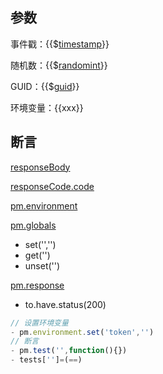 ## 参数

事件戳：{{$[timestamp]()}}

随机数：{{$[randomint]()}}

GUID：{{$[guid]()}}

环境变量：{{xxx}}

## 断言

[responseBody]()

[responseCode.code]()

[pm.environment]()

[pm.globals]()

- set('','')
- get('')
- unset('')

[pm.response]()

- to.have.status(200)

~~~js
// 设置环境变量
- pm.environment.set('token','')
// 断言
- pm.test('',function(){})
- tests['']=(==)
~~~

